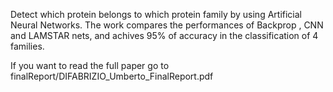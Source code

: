 Detect which protein belongs to which protein family by using Artificial Neural Networks.
The work compares the performances of Backprop , CNN and LAMSTAR nets, and achives 95% of 
accuracy in the classification of 4 families.

If you want to read the full paper go to finalReport/DIFABRIZIO_Umberto_FinalReport.pdf
